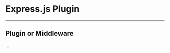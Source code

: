# Express.js Plugin

--------------------------------------------------------------------------------

## Plugin or Middleware

...

